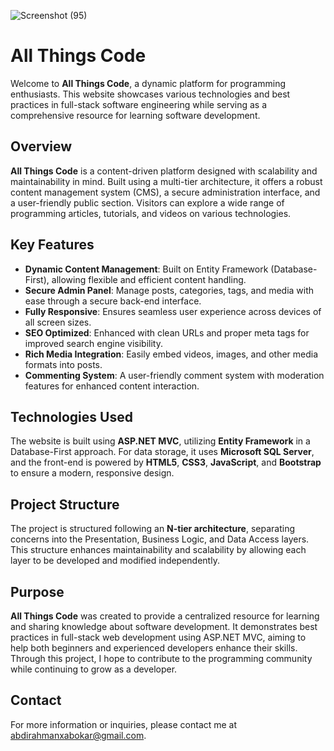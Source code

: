 ![Screenshot (95)](https://github.com/user-attachments/assets/a1310006-7264-477b-bb86-dc0843b96eef)

# All Things Code

Welcome to **All Things Code**, a dynamic platform for programming enthusiasts. This website showcases various technologies and best practices in full-stack software engineering while serving as a comprehensive resource for learning software development.

## Overview

**All Things Code** is a content-driven platform designed with scalability and maintainability in mind. Built using a multi-tier architecture, it offers a robust content management system (CMS), a secure administration interface, and a user-friendly public section. Visitors can explore a wide range of programming articles, tutorials, and videos on various technologies.

## Key Features

- **Dynamic Content Management**: Built on Entity Framework (Database-First), allowing flexible and efficient content handling.
- **Secure Admin Panel**: Manage posts, categories, tags, and media with ease through a secure back-end interface.
- **Fully Responsive**: Ensures seamless user experience across devices of all screen sizes.
- **SEO Optimized**: Enhanced with clean URLs and proper meta tags for improved search engine visibility.
- **Rich Media Integration**: Easily embed videos, images, and other media formats into posts.
- **Commenting System**: A user-friendly comment system with moderation features for enhanced content interaction.

## Technologies Used

The website is built using **ASP.NET MVC**, utilizing **Entity Framework** in a Database-First approach. For data storage, it uses **Microsoft SQL Server**, and the front-end is powered by **HTML5**, **CSS3**, **JavaScript**, and **Bootstrap** to ensure a modern, responsive design.

## Project Structure

The project is structured following an **N-tier architecture**, separating concerns into the Presentation, Business Logic, and Data Access layers. This structure enhances maintainability and scalability by allowing each layer to be developed and modified independently.

## Purpose

**All Things Code** was created to provide a centralized resource for learning and sharing knowledge about software development. It demonstrates best practices in full-stack web development using ASP.NET MVC, aiming to help both beginners and experienced developers enhance their skills. Through this project, I hope to contribute to the programming community while continuing to grow as a developer.

## Contact

For more information or inquiries, please contact me at [abdirahmanxabokar@gmail.com](mailto:abdirahmanxabokar@gmail.com).
